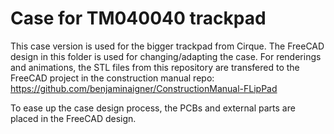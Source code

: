 # Case for TM040040 trackpad

This case version is used for the bigger trackpad from Cirque.
The FreeCAD design in this folder is used for changing/adapting the case.
For renderings and animations, the STL files from this repository are transfered to the
FreeCAD project in the construction manual repo: https://github.com/benjaminaigner/ConstructionManual-FLipPad

To ease up the case design process, the PCBs and external parts are placed in the FreeCAD design.
